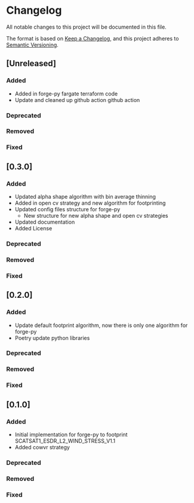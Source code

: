 # Changelog

All notable changes to this project will be documented in this file.

The format is based on [Keep a Changelog](https://keepachangelog.com/en/1.0.0/),
and this project adheres to [Semantic Versioning](https://semver.org/spec/v2.0.0.html).

## [Unreleased]

### Added
- Added in forge-py fargate terraform code
- Update and cleaned up github action github action 
### Deprecated
### Removed
### Fixed


## [0.3.0]

### Added
- Updated alpha shape algorithm with bin average thinning
- Added in open cv strategy and new algorithm for footprinting
- Updated config files structure for forge-py
  - New structure for new alpha shape and open cv strategies
- Updated documentation
- Added License
### Deprecated
### Removed
### Fixed


## [0.2.0]

### Added
- Update default footprint algorithm, now there is only one algorithm for forge-py
- Poetry update python libraries
### Deprecated
### Removed
### Fixed


## [0.1.0]

### Added
- Initial implementation for forge-py to footprint SCATSAT1_ESDR_L2_WIND_STRESS_V1.1
- Added cowvr strategy
### Deprecated
### Removed
### Fixed
